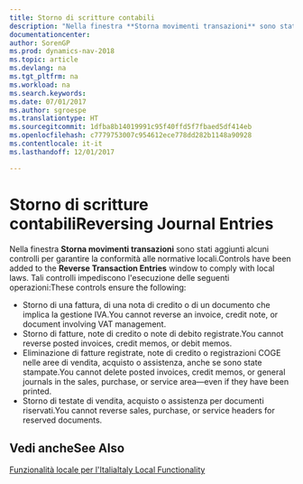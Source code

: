 ```yaml
---
title: Storno di scritture contabili
description: "Nella finestra **Storna movimenti transazioni** sono stati aggiunti alcuni controlli per garantire la conformità alle normative locali."
documentationcenter: 
author: SorenGP
ms.prod: dynamics-nav-2018
ms.topic: article
ms.devlang: na
ms.tgt_pltfrm: na
ms.workload: na
ms.search.keywords: 
ms.date: 07/01/2017
ms.author: sgroespe
ms.translationtype: HT
ms.sourcegitcommit: 1dfba8b14019991c95f40ffd5f7fbaed5df414eb
ms.openlocfilehash: c7779753007c954612ece778dd282b1148a90928
ms.contentlocale: it-it
ms.lasthandoff: 12/01/2017

---
```

# <a name="reversing-journal-entries"></a><span data-ttu-id="0cc75-103">Storno di scritture contabili</span><span class="sxs-lookup"><span data-stu-id="0cc75-103">Reversing Journal Entries</span></span>
<span data-ttu-id="0cc75-104">Nella finestra **Storna movimenti transazioni** sono stati aggiunti alcuni controlli per garantire la conformità alle normative locali.</span><span class="sxs-lookup"><span data-stu-id="0cc75-104">Controls have been added to the **Reverse Transaction Entries** window to comply with local laws.</span></span> <span data-ttu-id="0cc75-105">Tali controlli impediscono l'esecuzione delle seguenti operazioni:</span><span class="sxs-lookup"><span data-stu-id="0cc75-105">These controls ensure the following:</span></span>  

- <span data-ttu-id="0cc75-106">Storno di una fattura, di una nota di credito o di un documento che implica la gestione IVA.</span><span class="sxs-lookup"><span data-stu-id="0cc75-106">You cannot reverse an invoice, credit note, or document involving VAT management.</span></span>  
- <span data-ttu-id="0cc75-107">Storno di fatture, note di credito o note di debito registrate.</span><span class="sxs-lookup"><span data-stu-id="0cc75-107">You cannot reverse posted invoices, credit memos, or debit memos.</span></span>  
- <span data-ttu-id="0cc75-108">Eliminazione di fatture registrate, note di credito o registrazioni COGE nelle aree di vendita, acquisto o assistenza, anche se sono state stampate.</span><span class="sxs-lookup"><span data-stu-id="0cc75-108">You cannot delete posted invoices, credit memos, or general journals in the sales, purchase, or service area—even if they have been printed.</span></span>  
- <span data-ttu-id="0cc75-109">Storno di testate di vendita, acquisto o assistenza per documenti riservati.</span><span class="sxs-lookup"><span data-stu-id="0cc75-109">You cannot reverse sales, purchase, or service headers for reserved documents.</span></span>  

## <a name="see-also"></a><span data-ttu-id="0cc75-110">Vedi anche</span><span class="sxs-lookup"><span data-stu-id="0cc75-110">See Also</span></span>  
  [<span data-ttu-id="0cc75-111">Funzionalità locale per l'Italia</span><span class="sxs-lookup"><span data-stu-id="0cc75-111">Italy Local Functionality</span></span>](italy-local-functionality.md)

